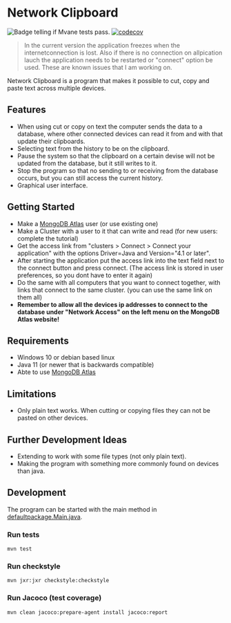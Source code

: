 # Network Clipboard

![Badge telling if Mvane tests pass.](https://github.com/Le0nerdo/Network-Clipboard/workflows/Java%20CI%20with%20Maven/badge.svg)
[![codecov](https://codecov.io/gh/Le0nerdo/Network-Clipboard/branch/main/graph/badge.svg?token=H0Z401L8CI)](https://codecov.io/gh/Le0nerdo/Network-Clipboard)

> In the current version the application freezes when the internetconnection is lost. Also if there is no connection on allpication lauch the application needs to be restarted or "connect" option be used. These are known issues that I am working on.

Network Clipboard is a program that makes it possible to cut, copy and paste text across multiple devices.

## Features
* When using cut or copy on text the computer sends the data to a database, where other connected devices can read it from and with that update their clipboards.
* Selecting text from the history to be on the clipboard.
* Pause the system so that the clipboard on a certain devise will not be updated from the database, but it still writes to it.
* Stop the program so that no sending to or receiving from the database occurs, but you can still access the current history.
* Graphical user interface.

## Getting Started
* Make a [MongoDB Atlas](https://www.mongodb.com/cloud/atlas) user (or use existing one)
* Make a Cluster with a user to it that can write and read (for new users: complete the tutorial)
* Get the access link from "clusters > Connect > Connect your application" with the options Driver=Java and Version="4.1 or later".
* After starting the application put the access link into the text field next to the connect button and press connect. (The access link is stored in user preferences, so you dont have to enter it again)
* Do the same with all computers that you want to connect together, with links that connect to the same cluster. (you can use the same link on them all)
* **Remember to allow all the devices ip addresses to connect to the database under "Network Access" on the left menu on the MongoDB Atlas website!**

## Requirements
* Windows 10 or debian based linux
* Java 11 (or newer that is backwards compatible)
* Abte to use [MongoDB Atlas](https://www.mongodb.com/cloud/atlas) 

## Limitations
* Only plain text works. When cutting or copying files they can not be pasted on other devices.

## Further Development Ideas
* Extending to work with some file types (not only plain text).
* Making the program with something more commonly found on devices than java.

## Development
The program can be started with the main method in [defaultpackage.Main.java](https://github.com/Le0nerdo/Network-Clipboard/blob/main/src/main/java/defaultpackage/Main.java).

### Run tests
```shell
mvn test
```

### Run checkstyle
```shell
mvn jxr:jxr checkstyle:checkstyle
```

### Run Jacoco (test coverage)
```shell
mvn clean jacoco:prepare-agent install jacoco:report
```